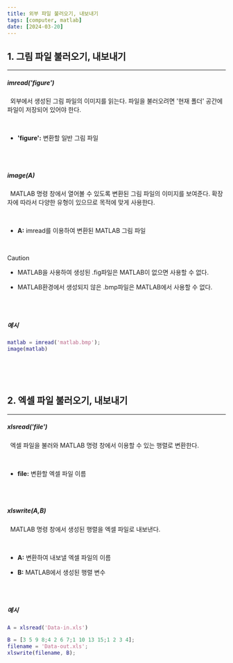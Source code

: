 ```yaml
---
title: 외부 파일 불러오기, 내보내기
tags: [computer, matlab]
date: [2024-03-20]
---
```

## 1. 그림 파일 불러오기, 내보내기
<hr>

##### imread('figure')

&ensp;외부에서 생성된 그림 파일의 이미지를 읽는다. 파일을 불러오려면 '현재 폴더' 공간에 파일이 저장되어 있어야 한다.

<br>

- **'figure':** 변환할 일반 그림 파일

<br>
<br>

##### image(A)

&ensp;MATLAB 명령 창에서 열어볼 수 있도록 변환된 그림 파일의 이미지를 보여준다. 확장자에 따라서 다양한 유형이 있으므로 목적에 맞게 사용한다.

<br>

- **A:** imread를 이용하여 변환된 MATLAB 그림 파일

<br>

> [!caution]
> - MATLAB을 사용하여 생성된 .fig파일은 MATLAB이 없으면 사용할 수 없다.
> + MATLAB환경에서 생성되지 않은 .bmp파일은 MATLAB에서 사용할 수 없다.

<br>
<br>

##### 예시

```matlab
matlab = imread('matlab.bmp');
image(matlab)
```

<br>
<br>
<br>

## 2. 엑셀 파일 불러오기, 내보내기
<hr>

##### xlsread('file')

&ensp;엑셀 파일을 불러와 MATLAB 명령 창에서 이용할 수 있는 행렬로 변환한다.

<br>

- **file:** 변환할 엑셀 파일 이름

<br>
<br>

##### xlswrite(A,B)

&ensp;MATLAB 명령 창에서 생성된 행렬을 엑셀 파일로 내보낸다.

<br>

- **A:** 변환하여 내보낼 엑셀 파일의 이름
+ **B:** MATLAB에서 생성된 행렬 변수

<br>
<br>

##### 예시

```matlab
A = xlsread('Data-in.xls')

B = [3 5 9 8;4 2 6 7;1 10 13 15;1 2 3 4];
filename = 'Data-out.xls';
xlswrite(filename, B);
```

<br>
<br>
<br>
